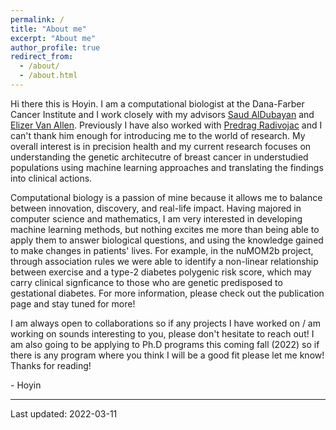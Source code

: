 ```yaml
---
permalink: /
title: "About me"
excerpt: "About me"
author_profile: true
redirect_from: 
  - /about/
  - /about.html
---
```


Hi there this is Hoyin. I am a computational biologist at the Dana-Farber Cancer Institute and I work closely with my advisors [Saud AlDubayan](https://www.dfhcc.harvard.edu/insider/member-detail/member/saud-h-aldubayan-md/) and [Elizer Van Allen](https://vanallenlab.dana-farber.org/). Previously I have also worked with [Predrag Radivojac](https://www.ccs.neu.edu/home/radivojac/) and I can't thank him enough for introducing me to the world of research. My overall interest is in precision health and my current research focuses on understanding the genetic architecutre of breast cancer in understudied populations using machine learning approaches and translating the findings into clinical actions.

Computational biology is a passion of mine because it allows me to balance between innovation, discovery, and real-life impact. Having majored in computer science and mathematics, I am very interested in developing machine learning methods, but nothing excites me more than being able to apply them to answer biological questions, and using the knowledge gained to make changes in patients' lives. For example, in the nuMOM2b project, through association rules we were able to identify a non-linear relationship between exercise and a type-2 diabetes polygenic risk score, which may carry clinical signficance to those who are genetic predisposed to gestational diabetes. For more information, please check out the publication page and stay tuned for more!

I am always open to collaborations so if any projects I have worked on / am working on sounds interesting to you, please don't hesitate to reach out! I am also going to be applying to Ph.D programs this coming fall (2022) so if there is any program where you think I will be a good fit please let me know! Thanks for reading! 

\- Hoyin

---
Last updated: 2022-03-11